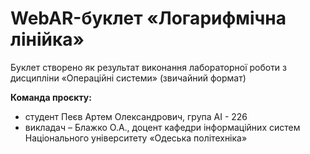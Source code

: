 # WebAR-буклет «Логарифмічна лінійка»
Буклет створено як результат виконання лабораторної роботи з дисципліни
«Операційні системи» (звичайний формат)

**Команда проєкту:** 
- студент Пеєв Артем Олександрович, група АІ - 226
- викладач – Блажко О.А., доцент кафедри інформаційних систем Національного
університету «Одеська політехніка»
